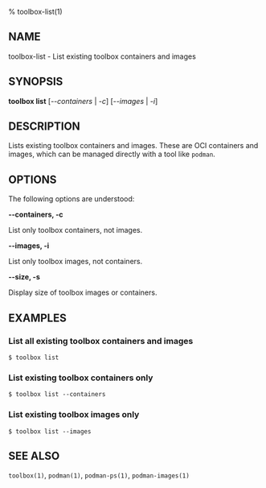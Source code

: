 % toolbox-list(1)

## NAME
toolbox\-list - List existing toolbox containers and images

## SYNOPSIS
**toolbox list** [*--containers* | *-c*] [*--images* | *-i*]

## DESCRIPTION

Lists existing toolbox containers and images. These are OCI containers and
images, which can be managed directly with a tool like `podman`.

## OPTIONS ##

The following options are understood:

**--containers, -c**

List only toolbox containers, not images.

**--images, -i**

List only toolbox images, not containers.

**--size, -s**

Display size of toolbox images or containers.

## EXAMPLES

### List all existing toolbox containers and images

```
$ toolbox list
```

### List existing toolbox containers only

```
$ toolbox list --containers
```

### List existing toolbox images only

```
$ toolbox list --images
```

## SEE ALSO

`toolbox(1)`, `podman(1)`, `podman-ps(1)`, `podman-images(1)`
